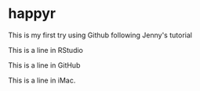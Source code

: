 # happyr
This is my first try using Github following Jenny's tutorial

This is a line in RStudio

This is a line in GitHub

This is a line in iMac.

